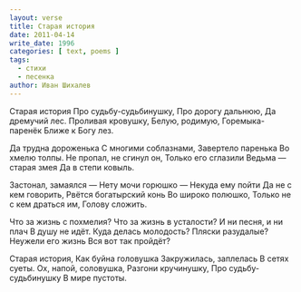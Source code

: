 ```yaml
---
layout: verse
title: Старая история
date: 2011-04-14
write_date: 1996
categories: [ text, poems ]
tags:
  - стихи
  - песенка
author: Иван Шихалев
---
```

Старая история
Про судьбу-судьбинушку,
Про дорогу дальнюю,
Да дремучий лес.
Проливая кровушку,
Белую, родимую,
Горемыка-паренёк
Ближе к Богу лез.

Да трудна дороженька
С многими соблазнами,
Завертело паренька
Во хмелю толпы.
Не пропал, не сгинул он,
Только его сглазили
Ведьма — старая змея
Да в степи ковыль.

Застонал, замаялся —
Нету мочи горюшко —
Некуда ему пойти
Да не с кем говорить,
Рвётся богатырский конь
Во широко полюшко,
Только не с кем драться им,
Голову сложить.

Что за жизнь с похмелия?
Что за жизнь в усталости?
И ни песня, и ни плач
В душу не идёт.
Куда делась молодость?
Пляски разудалые?
Неужели его жизнь
Вся вот так пройдёт?

Старая история,
Как буйна головушка
Закружилась, заплелась
В сетях суеты.
Ох, напой, соловушка,
Разгони кручинушку,
Про судьбу-судьбинушку
В мире пустоты.
